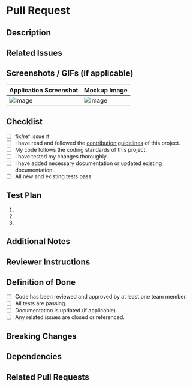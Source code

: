 # Pull Request

## Description
<!-- Provide a brief summary of the changes in this pull request. -->

## Related Issues
<!-- Mention any related issues that this pull request addresses or closes. Use keywords like "Fixes #123" to automatically close issues. -->

## Screenshots / GIFs (if applicable)
<!-- Include screenshots or GIFs to visually demonstrate the changes, especially for UI-related updates. -->

| Application Screenshot | Mockup Image |
| ----------------------- | ------------- |
| ![image](https://upload.wikimedia.org/wikipedia/commons/a/a7/Blank_image.jpg) | ![image](https://upload.wikimedia.org/wikipedia/commons/a/a7/Blank_image.jpg)|

## Checklist
<!-- Mark the tasks you have completed with an 'x' (e.g., [x]) -->
- [ ] fix/ref issue #
- [ ] I have read and followed the [contribution guidelines](CONTRIBUTING.md) of this project.
- [ ] My code follows the coding standards of this project.
- [ ] I have tested my changes thoroughly.
- [ ] I have added necessary documentation or updated existing documentation.
- [ ] All new and existing tests pass.

## Test Plan
<!-- Describe the steps to test the changes made in this pull request. -->

1. 
2. 
3. 

## Additional Notes
<!-- Provide any additional information that could be relevant to reviewers, such as potential impacts or considerations. -->

## Reviewer Instructions
<!-- Optionally, provide specific instructions or areas of focus for reviewers. -->

## Definition of Done
<!-- Define the criteria that must be met for this pull request to be considered "done" and ready to merge. -->

- [ ] Code has been reviewed and approved by at least one team member.
- [ ] All tests are passing.
- [ ] Documentation is updated (if applicable).
- [ ] Any related issues are closed or referenced.

## Breaking Changes
<!-- If there are breaking changes, describe them and provide migration instructions if necessary. -->

## Dependencies
<!-- List any dependencies introduced by this pull request. -->

## Related Pull Requests
<!-- Link to any related pull requests that reviewers should be aware of. -->
